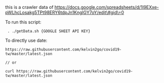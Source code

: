 this is a crawler data of https://docs.google.com/spreadsheets/d/1I9EXxe-pWLhcLosakg5TPt98ERY6tdpJn1KngIGY7oY/edit\#gid\=0


To run this script: 

```
 . ./getData.sh {GOOGLE SHEET API KEY}
```


To directly use date:
```
https://raw.githubusercontent.com/kelvin2go/covid19-tw/master/latest.json

// or 

curl https://raw.githubusercontent.com/kelvin2go/covid19-tw/master/latest.json

```
